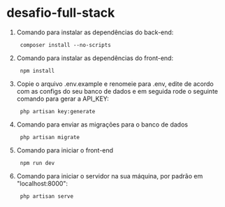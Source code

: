 # desafio-full-stack

1) Comando para instalar as dependências do back-end:

        composer install --no-scripts

1) Comando para instalar as dependências do front-end:

        npm install

2) Copie o arquivo .env.example e renomeie para .env, edite de acordo com as configs do seu banco de dados
   e em seguida rode o seguinte comando para gerar a API_KEY:

        php artisan key:generate

3) Comando para enviar as migrações para o banco de dados

        php artisan migrate

4) Comando para iniciar o front-end

        npm run dev

5) Comando para iniciar o servidor na sua máquina, por padrão em "localhost:8000":

        php artisan serve
